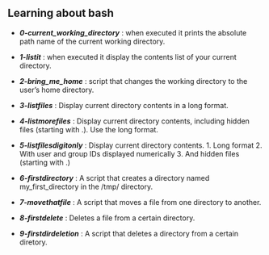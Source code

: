 ## Learning about bash

- ***0-current_working_directory*** : when executed it prints the absolute path name of the current working directory.

- ***1-listit*** : when executed it display the contents list of your current directory.

- ***2-bring_me_home*** : script that changes the working directory to the user’s home directory.

- ***3-listfiles*** : Display current directory contents in a long format.

- ***4-listmorefiles*** : Display current directory contents, including hidden files (starting with .). Use the long format.

- ***5-listfilesdigitonly*** : Display current directory contents.
				1. Long format
				2. With user and group IDs displayed numerically
				3. And hidden files (starting with .)
- ***6-firstdirectory*** : A script that creates a directory named my_first_directory in the /tmp/ directory.

- ***7-movethatfile*** : A script that moves a file from one directory to another.

- ***8-firstdelete*** : Deletes a file from a certain directory.

- ***9-firstdirdeletion*** : A script that deletes a directory from a certain diretory. 
